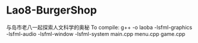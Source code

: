 # Lao8-BurgerShop
与岛市老八一起探索人文科学的奥秘
To compile:
g++ -o laoba -lsfml-graphics -lsfml-audio -lsfml-window -lsfml-system main.cpp menu.cpp game.cpp
